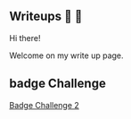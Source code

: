 ## Writeups :memo: :pencil:

Hi there!

Welcome on my write up page.

## badge Challenge
[Badge Challenge 2](Badge%20Challenge%202.md)